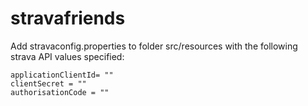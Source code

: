# stravafriends

Add stravaconfig.properties to folder src/resources with the following strava API values specified:
	
~~~~
applicationClientId= ""
clientSecret = ""
authorisationCode = ""
~~~~
